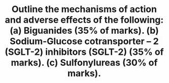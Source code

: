 ---
title: "Outline the mechanisms of action and adverse effects of the following: (a) Biguanides (35% of marks). (b) Sodium-Glucose cotransporter – 2 (SGLT-2) inhibitors (SGLT-2) (35% of marks). (c) Sulfonylureas (30% of marks)."
entityType: SAQ
exam: PEX
college: CICM
year: 2024
sitting: B
question: 10
passRate: 52
EC_extraCredit:
- "demonstrated understanding by providing some discussion and context regarding adverse effects rather than a simple list"
---